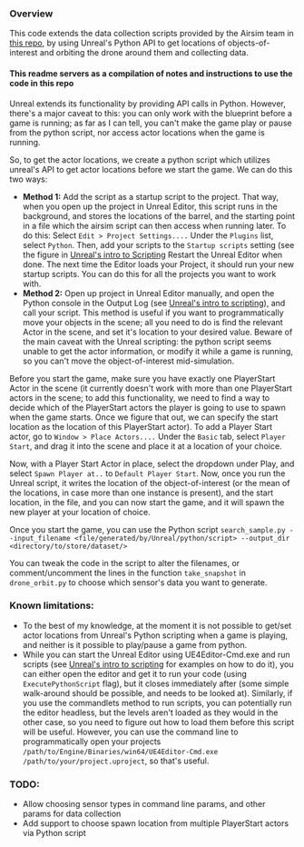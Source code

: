 ### Overview
This code extends the data collection scripts provided by the Airsim team in [this repo](https://github.com/Microsoft/DroneRescue), by using Unreal's Python API to get locations of objects-of-interest and orbiting the drone around them and collecting data.

#### This readme servers as a compilation of notes and instructions to use the code in this repo
Unreal extends its functionality by providing API calls in Python. However, there's a major caveat to this: you can only work with the blueprint before a game is running; as far as I can tell, you can't make the game play or pause from the python script, nor access actor locations when the game is running.

So, to get the actor locations, we create a python script which utilizes unreal's API to get actor locations before we start the game. We can do this two ways:
- **Method 1:** Add the script as a startup script to the project. That way, when you open up the project in Unreal Editor, this script runs in the background, and stores the locations of the barrel, and the starting point in a file which the airsim script can then access when running later. To do this:
Select `Edit > Project Settings....` Under the `Plugins` list, select `Python`. Then, add your scripts to the `Startup scripts` setting (see the figure in [Unreal's intro to Scripting](https://docs.unrealengine.com/en-US/ProductionPipelines/ScriptingAndAutomation/Python/#startupscripts)
Restart the Unreal Editor when done. The next time the Editor loads your Project, it should run your new startup scripts. You can do this for all the projects you want to work with.
- **Method 2:** Open up project in Unreal Editor manually, and open the Python console in the Output Log (see [Unreal's intro to scripting](https://docs.unrealengine.com/en-US/ProductionPipelines/ScriptingAndAutomation/Python/#thepythonconsoleintheoutputlog)), and call your script. This method is useful if you want to programmatically move your objects in the scene; all you need to do is find the relevant Actor in the scene, and set it's location to your desired value. Beware of the main caveat with the Unreal scripting: the python script seems unable to get the actor information, or modify it while a game is running, so you can't move the object-of-interest mid-simulation.

Before you start the game, make sure you have exactly one PlayerStart Actor in the scene (it currently doesn't work with more than one PlayerStart actors in the scene; to add this functionality, we need to find a way to decide which of the PlayerStart actors the player is going to use to spawn when the game starts. Once we figure that out, we can specify the start location as the location of this PlayerStart actor). To add a Player Start actor, go to `Window > Place Actors....` Under the `Basic` tab, select `Player Start`, and drag it into the scene and place it at a location of your choice.

Now, with a Player Start Actor in place, select the dropdown under Play, and select `Spawn Player at..` to `Default Player Start`. Now, once you run the Unreal script, it writes the location of the object-of-interest (or the mean of the locations, in case more than one instance is present), and the start location, in the file, and you can now start the game, and it will spawn the new player at your location of choice.

Once you start the game, you can use the Python script `search_sample.py --input_filename <file/generated/by/Unreal/python/script> --output_dir <directory/to/store/dataset/>`

You can tweak the code in the script to alter the filenames, or comment/uncomment the lines in the function `take_snapshot` in `drone_orbit.py` to choose which sensor's data you want to generate.

### Known limitations:
- To the best of my knowledge, at the moment it is not possible to get/set actor locations from Unreal's Python scripting when a game is playing, and neither is it possible to play/pause a game from python.
- While you can start the Unreal Editor using UE4Editor-Cmd.exe and run scripts (see [Unreal's intro to scripting](https://docs.unrealengine.com/en-US/ProductionPipelines/ScriptingAndAutomation/Python/#thecommandline) for examples on how to do it), you can either open the editor and get it to run your code (using `ExecutePythonScript` flag), but it closes immediately after (some simple walk-around should be possible, and needs to be looked at). Similarly, if you use the commandlets method to run scripts, you can potentially run the editor headless, but the levels aren't loaded as they would in the other case, so you need to figure out how to load them before this script will be useful. However, you can use the command line to programmatically open your projects `/path/to/Engine/Binaries/win64/UE4Editor-Cmd.exe /path/to/your/project.uproject`, so that's useful.

### TODO:
- Allow choosing sensor types in command line params, and other params for data collection
- Add support to choose spawn location from multiple PlayerStart actors via Python script
